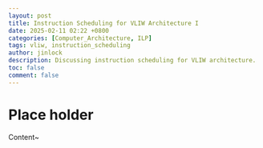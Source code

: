 ```yaml
---
layout: post
title: Instruction Scheduling for VLIW Architecture I
date: 2025-02-11 02:22 +0800
categories: [Computer_Architecture, ILP]
tags: vliw, instruction_scheduling
author: jinlock
description: Discussing instruction scheduling for VLIW architecture.
toc: false
comment: false
---
```

  
# Place holder

Content~
